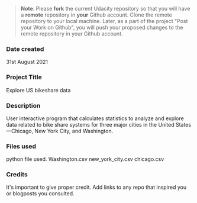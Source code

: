 >**Note**: Please **fork** the current Udacity repository so that you will have a **remote** repository in **your** Github account. Clone the remote repository to your local machine. Later, as a part of the project "Post your Work on Github", you will push your proposed changes to the remote repository in your Github account.

### Date created
31st August 2021

### Project Title
Explore US bikeshare data

### Description
User interactive program that calculates statistics to analyze
and explore data related to bike share systems for three major cities in the United States—Chicago, New York City, and Washington.

### Files used
python file used.
Washington.csv
new_york_city.csv
chicago.csv

### Credits
It's important to give proper credit. Add links to any repo that inspired you or blogposts you consulted.
